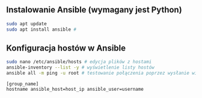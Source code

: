 ## Instalowanie Ansible (wymagany jest Python)
```bash
sudo apt update
sudo apt install ansible #
```
## Konfiguracja hostów w Ansible

```bash
sudo nano /etc/ansible/hosts # edycja plików z hostami
ansible-inventory --list -y # wyświetlenie listy hostów
ansible all -m ping -u root # testowanie połączenia poprzez wysłanie wiadomości ping do grupy all jako użytkownik root
```

```
[group_name]
hostname ansible_host=host_ip ansible_user=username
```



